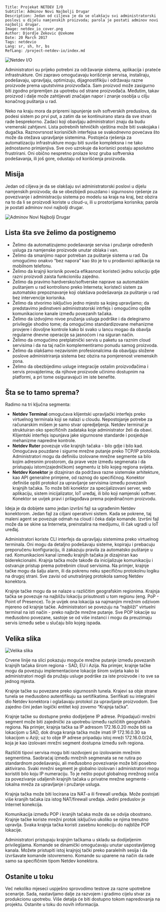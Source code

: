 ```.header
Title: Projekat NETDEV I/O
Subtitle: Adminov Novi Najbolji Drugar
Description: Jedan od ciljeva je da se olakšaju svi administratorski poslovi u dijelu namjenskih proizvoda; parola je postati adminov novi najbolji drugar.
Image: netdev_io_cover.png
Author: Djordje Zekovic @zekome
Date: 20 March 2017
Tags: netdevio
Lang: sr, sh, hr, bs
RefLang: /project-netdev-io/index.md
```

![Netdev I/O](netdev_io_cover.png)

Administratori su prijeko potrebni za održavanje sistema, aplikacija i prateće infrastrukture. Oni zapravo omogućavaju korišćenje servisa, instaliraju, podešavaju, upravljaju, optimizuju, dijagnostifikiju i održavaju razne proizvode prema uputstvima proizvođača. Sam proizvod može zasigurno biti zgodno pripremljen za upotrebu od strane proizvođača. Međutim, takav proizvod i dalje može zahtijevati značajan napor i znanje osoblja u cilju konačnog puštanja u rad.

Neko na kraju mora da pripremi ispunjenje svih softverskih preduslova, da podesi sistem po prvi put, a zatim da se kontinuirano stara da sve stvari rade besprekorno. Zadaci koji obavljaju administratori znaju da budu vremenski zahtjevni. Lista potrebnih tehničkih vještina može biti svakojaka i dugačka. Raznovrsnost korisničkih interfejsa se svakodnevno povećava što može da otežava upravljanje sistemima.  Postojeća rješenja za automatizaciju infrastrukture mogu biti suviše  kompleksna i ne tako jednostavno primjenjiva. Sve ovo uzrokuje da korisnici postaju apsolutno frustrirani. Oni obično nespretno prolaze kroz gruba softverska podešavanja, ili još gore, odustaju od korišćenja proizvoda.

## Misija
Jedan od ciljeva je da se olakšaju svi administratorski poslovi u dijelu namjenskih proizvoda; da se obezbijedi pouzdano i sigurnosno rješenje za povezivanje i administraciju sistema po modelu sa kraja na kraj, bez obzira na to da li se proizvodi koriste u cloud-u, ili u prostorijama korisnika; parola je postati adminov novi najbolji drugar.

![Adminov Novi Najbolji Drugar](adminov_novi_najbolji_drugar.png)

## Lista šta sve želimo da postignemo

- Želimo da automatizujemo podešavanje servisa i pružanje određenih usluga za namjenske proizvode unutar oblaka i van.
- Želimo da smanjimo napor potreban za puštanje sistema u rad. Da omogućimo onakvo “bez napora” kao što je to u prodavnici aplikacija na mobilnom telefonu.
- Želimo da krajnji korisnik poveća efikasnost koristeći jednu soluciju gdje razni proizvodi zaista funkcionišu zajedno.
- Želimo da pravimo hardversko/softverske naprave sa automatskim puštanjem u rad kontrolisno preko Interneta; koristeći sistem za automatsko prepoznavanje koji olakšava podešavanja za puštanje u rad bez intervencije korisnika.
- Želimo da stvorimo isključivo jedno mjesto sa kojeg upravljamo; da predstavimo jedinstveni administratorski intrfejs i omogućimo opšte komunikacione kanale između povezanih tačaka.
- Želimo da izdvojimo nivoe pružanja usluga podrške i da delegiramo privilegije shodno tome; da omogućimo standardizovane mehanizme provjere i dovoljne kontrole kako bi svako u lancu mogao da obavlja regularne dnevne operacije sa jasnoćom i na siguran način. 
- Želimo da omogućimo pretplatnički servis u paketu sa raznim cloud servisima i da na taj način komplementiramo ponudu samog proizvoda.
- Želimo da olakšamo nezavisnim profesionalcima da obavljaju složene poslove administriranja sistema bez obzira na pomjerenost vremenskih zona.
- Želimo da obezbijedimo usluge integracije ostalim proizvođačima i servis provajderima; da njihove proizvode učinimo dostupnim na platformi, a pri tome osiguravajući im iste benefite.


## Šta se to tamo sprema?

Radimo na tri ključna segmenta:

- **Netdev Terminal** omogućava klijentski upravljački interfejs preko virtuelnog terminala koji se nalazi u cloudu. Nepostojanje potrebe za računarskim mišem je samo stvar opredjeljenja. Netdev terminal je struktuiran oko specifičnih zadataka koje administrator želi da obavi. Klijentski interfejs ispunjava jake sigurnosne standarde i posjeduje mehanizme napredne kontrole.
- **Netdev Ruter** povezuje više krajnjih tačaka - bilo gdje i bilo kad. Omogućava pouzdane i sigurne mrežne putanje preko TCP/IP protokola. Administratori mogu da definišu izolovane mrežne segmente sa bilo kojim adresnim prostorom, da prave veze između segmenata i da pristupaju istom(zajedničkom) segmentu iz bilo kojeg regiona svijeta.
- **Netdev Konektor** je dizajniran da podržava razne sistemske arhitekture, kao API generalne primjene, od raznog do specifičnog. Konektor definiše opšti protokol za upravljanje servisima između povezanih krajnjih tačaka. To može biti konektor za specijalizovani server, web aplikaciju, sistem inicijalizator, IoT uređaj, ili bilo koji namjenski softver. Konektor se uvijek pravi i prilagođava prema pojedinačnom proizvodu.

Ideja je da dobijete samo jedan izvršni fajl sa ugrađenim Netdev konektorom. Jedan fajl za ciljani operativni sistem. Kada se pokrene, taj maleni agent se povezuje odmah na cloud i čeka dalje komande. Izvršni fajl može da se skine sa Interneta, preinstalira na medijumu, ili čak ugradi u IoT uređaj.

Administratori koriste CLI interfejs da upravljaju sistemima preko virtuelnog terminala. Oni mogu da detaljno podešavaju sisteme, kopiraju i prebacuju preporučenu konfiguraciju, ili zakazuju pravila za automatsko puštanje u rad. Komunikacioni kanal između krajnjih tačaka je dizajniran kao biderekcionalni. Krajnja tačka može takođe da inicijalizuje komunikaciju i ostvaruje pristup prema potrebnim cloud servisima. Na primjer, krajnje tačke mogu da šalju alarm, ili da pokrenu neku specifičnu protokolnu logiku na drugoj strani. Sve zavisi od unutrašnjeg protokola samog Netdev konektora.

Krajnje tačke mogu da se nalaze u različitim geografskim regionima. Krajnja tačka se povezuje na najbližu lokaciju prisutnosti u tom regionu (eng. PoP - Point of Presence). To je uvijek ona lokacija sa najmanjim mrežnim odzivom mjereno od krajnje tačke. Administratori se povezuju na “najbliži” virtuelni terminal na isti način - preko najbrže mrežne putanje. Sve POP lokacije su međusobno povezane, sastoje se od više instanci i mogu da preuzimaju servis između sebe u slučaju bilo kojeg ispada.


## Velika slika
![Velika slika](netdev_io_big_picture.png)

Crvene linije na slici pokazuju moguće mrežne putanje između povezanih krajnjih tačaka širom regiona - SAD, EU i Azija. Na primjer, krajnje tačke mogu da povezuju implementacione lokacije širom svijeta kako bi administratori mogli da pružaju usluge podrške za iste proizvode i to sve sa jednog mjesta.

Krajnje tačke su povezane preko sigurnosnih tunela. Krajevi sa obje strane tunela se međusobno autentifikuju sa sertifikatima. Serifikati su integralni dio Netdev konektora i oglašavaju protokol za upravljanje proizvodom. Sve zajedno čini jedan logički entitet koji zovemo “Krajnja tačka”.

Krajnje tačke su dostupne preko dodijeljene IP adrese. Pripadajući mrežni segment može biti zajednički za  upotrebu  između različitih geografskih regiona. Na primjer, krajnja tačka sa IP adresom 172.16.0.20 može biti sa lokacijom u SAD, dok druga kranja tačka može imati IP 172.16.0.30 sa lokacijom u Aziji; uz to obje IP adrese pripadaju istoj mreži 172.16.0.0/24, koja je kao izolovani mrežni segment dostupna između svih regiona.

Različiti tipovi servisa mogu biti razdvojeni po izolovanim mrežnim segmentima. Saobraćaj između mrežnih segmenata se ne rutira po standardnom podešavanju, ali međusobno povezivanje može biti posebno aktivirano. Svaki mrežni segment je globalno izolovan i administratori mogu koristiti bilo koju IP numeraciju. To je nešto poput globalnog mrežnog sviča za povezivanje udaljenih krajnjih tačaka u privatne mrežne segmente - lokalna mreža za upravljanje i pružanje usluga. 

Krajnja tačka može biti locirana iza NAT-a ili firewall uređaja. Može postojati više kranjih tačaka iza istog NAT/firewall uređaja. Jedini preduslov je Internet konekcija.

Komunikacija između POP i kranjih tačaka može da se odvija obostrano. Krajnje tačke koriste mrežni protok isključivo ukoliko se njima trenutno upravlja. Svaka krajnja tačka koristi zasebnu konekciju do najbliže POP lokacije.

Administratori pristupaju krajnjim tačkama u skladu sa dodijeljenim privilegijama. Komande se dinamički omogućavaju unutar uspostavljenog kanala. Možete pristupiti istoj krajnjoj tački preko paralelnih sesija i da izvršavate komande istovremeno. Komande su uparene na način da rade samo sa specifičnim tipom Netdev konektora.

## Ostanite u toku

Već nekoliko mjeseci uspješno sprovodimo testove za razne upotrebne scenarije. Sada, nastavljamo dalje za razvojem i gradimo cijelu stvar za produkcionu upotrebu. Više detalja će biti dostupno tokom napredovanja na projektu. Ostanite u toku do novih informacija.
